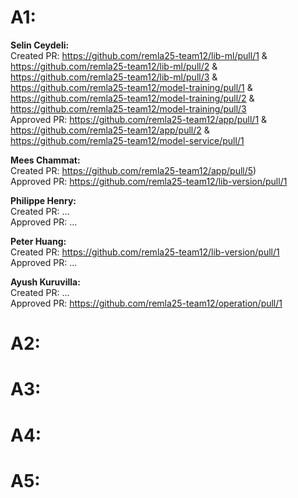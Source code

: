 # A1:

**Selin Ceydeli:** \
Created PR: https://github.com/remla25-team12/lib-ml/pull/1 & https://github.com/remla25-team12/lib-ml/pull/2 & https://github.com/remla25-team12/lib-ml/pull/3 & https://github.com/remla25-team12/model-training/pull/1 & https://github.com/remla25-team12/model-training/pull/2 & https://github.com/remla25-team12/model-training/pull/3 \
Approved PR: https://github.com/remla25-team12/app/pull/1 & https://github.com/remla25-team12/app/pull/2 & https://github.com/remla25-team12/model-service/pull/1


**Mees Chammat:**\
Created PR: https://github.com/remla25-team12/app/pull/5) \
Approved PR: https://github.com/remla25-team12/lib-version/pull/1


**Philippe Henry:**\
Created PR: ... \
Approved PR: ... 


**Peter Huang:**\
Created PR: https://github.com/remla25-team12/lib-version/pull/1 \
Approved PR: ... 


**Ayush Kuruvilla:**\
Created PR: ... \
Approved PR: https://github.com/remla25-team12/operation/pull/1


# A2:

# A3:

# A4:

# A5:
